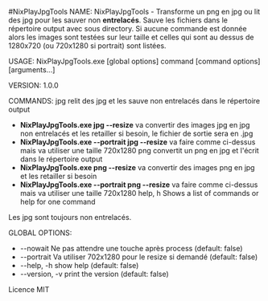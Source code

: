 #NixPlayJpgTools
NAME: NixPlayJpgTools - Transforme un png en jpg ou lit des jpg pour les sauver non **entrelacés**. Sauve les fichiers dans le répertoire output avec sous directory. Si aucune commande est donnée alors les images sont testées sur leur taille et celles qui sont au dessus de 1280x720 (ou 720x1280 si portrait) sont listées.

USAGE: NixPlayJpgTools.exe [global options] command [command options] [arguments...]

VERSION: 1.0.0

COMMANDS: jpg relit des jpg et les sauve non entrelacés dans le répertoire output 
* **NixPlayJpgTools.exe jpg --resize** va convertir des images jpg en jpg non entrelacés et les retailler si besoin, le fichier de sortie sera en .jpg 
* **NixPlayJpgTools.exe --portrait jpg --resize** va faire comme ci-dessus mais va utiliser une taille 720x1280 png convertit un png en jpg et l'écrit dans le répertoire output 
* **NixPlayJpgTools.exe png --resize** va convertir des images png en jpg et les retailler si besoin 
* **NixPlayJpgTools.exe --portrait png --resize** va faire comme ci-dessus mais va utiliser une taille 720x1280 help, h Shows a list of commands or help for one command

Les jpg sont toujours non entrelacés.

GLOBAL OPTIONS: 
* --nowait Ne pas attendre une touche après process (default: false) 
* --portrait Va utiliser 702x1280 pour le resize si demandé (default: false) 
* --help, -h show help (default: false) 
* --version, -v print the version (default: false)

Licence MIT
